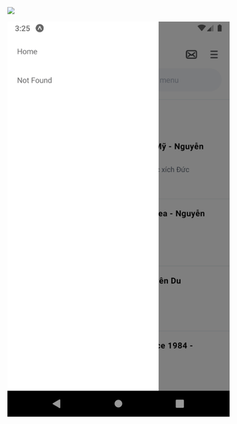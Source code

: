 ![][1]

![Demo Baemin][2]




[1]: /src/assets/demo/01.png
[2]: /src/assets/demo/02.png
[2]: /src/assets/demo/03.png

